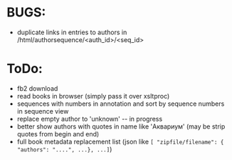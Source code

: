 # BUGS:

  * duplicate links in entries to authors in /html/authorsequence/<auth_id>/<seq_id>

# ToDo:

  * fb2 download
  * read books in browser (simply pass it over xsltproc)
  * sequences with numbers in annotation and sort by sequence numbers in sequence view
  * replace empty author to 'unknown' -- in progress
  * better show authors with quotes in name like 'Аквариум' (may be strip quotes from begin and end)
  * full book metadata replacement list (json like `[ "zipfile/filename": { "authors": "....", ...}, ...]`)
